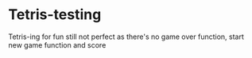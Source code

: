 # Tetris-testing
Tetris-ing for fun
still not perfect as there's no game over function, start new game function and score 
